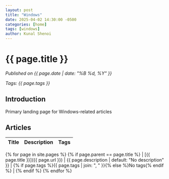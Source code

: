 ```yaml
---
layout: post
title: "Windows"
date: 2025-04-02 14:30:00 -0500
categories: [home]
tags: [windows]
author: Kunal Shenoi
---
```


# {{ page.title }}

*Published on {{ page.date | date: "%B %d, %Y" }}*

*Tags: {{ page.tags }}*

## Introduction

Primary landing page for Windows-related articles

## Articles

| Title | Description | Tags |
|-------|-------------|------|
{% for page in site.pages %}
{% if page.parent == page.title %}
| [{{ page.title }}]({{ page.url }}) | {{ page.description | default: "No description" }} | {% if page.tags %}{{ page.tags | join: ", " }}{% else %}No tags{% endif %} |
{% endif %}
{% endfor %}
